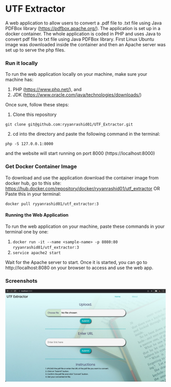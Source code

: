 # UTF Extractor
A web application to allow users to convert a .pdf file to .txt file using Java PDFBox library (https://pdfbox.apache.org/).
The application is set up in a docker container. The whole application is coded in PHP and uses Java to convert pdf file to txt file using Java PDFBox library. First Linux Ubuntu image was downloaded inside the container and then an Apache server was set up to serve the php files. 

### Run it locally
To run the web application locally on your machine, make sure your machine has:
1. PHP (https://www.php.net/), and
2. JDK (https://www.oracle.com/java/technologies/downloads/)

 Once sure, follow these steps:
 1. Clone this repository
 ```
 git clone git@github.com:ryyanrashid01/UTF_Extractor.git
 ```
 2. cd into the directory and paste the following command in the terminal:
 ```
 php -S 127.0.0.1:8000
 ```
 and the website will start running on port 8000 (https://localhost:8000)


### Get Docker Container Image
To download and use the application download the container image from docker hub, go to this site: https://hub.docker.com/repository/docker/ryyanrashid01/utf_extractor
OR
Paste this in your terminal:
```
docker pull ryyanrashid01/utf_extractor:3
```

#### Running the Web Application
To run the web application on your machine, paste these commands in your terminal one by one:
1. ```docker run -it --name <sample-name> -p 8080:80 ryyanrashid01/utf_extractor:3```
2. ```service apache2 start```

Wait for the Apache server to start. Once it is started, you can go to http://localhost:8080 on your browser to access and use the web app.

### Screenshots
<p align="center">
    <img src="https://github.com/ryyanrashid01/UTF_Extractor/blob/main/Screenshots/sc1.jpeg?raw=true" alt="Screenshot">
</p>
